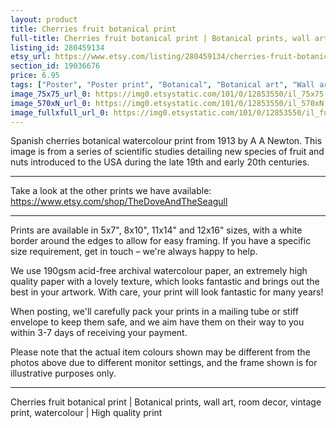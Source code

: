 ```yaml
---
layout: product
title: Cherries fruit botanical print 
full-title: Cherries fruit botanical print | Botanical prints, wall art, room decor, vintage print, watercolour | High quality print
listing_id: 280459134
etsy_url: https://www.etsy.com/listing/280459134/cherries-fruit-botanical-print-botanical?utm_source=thedoveandtheseagull&utm_medium=api&utm_campaign=api
section_id: 19036676
price: 6.95
tags: ["Poster", "Poster print", "Botanical", "Botanical art", "Wall art", "Botanical poster", "Vintage", "Plant", "Watercolour", "Fruit", "Vintage print", "Cherries"]
image_75x75_url_0: https://img0.etsystatic.com/101/0/12853550/il_75x75.975931840_r21q.jpg
image_570xN_url_0: https://img0.etsystatic.com/101/0/12853550/il_570xN.975931840_r21q.jpg
image_fullxfull_url_0: https://img0.etsystatic.com/101/0/12853550/il_fullxfull.975931840_r21q.jpg
---
```

Spanish cherries botanical watercolour print from 1913 by A A Newton. This image is from a series of scientific studies detailing new species of fruit and nuts introduced to the USA during the late 19th and early 20th centuries.

---

Take a look at the other prints we have available:
https://www.etsy.com/shop/TheDoveAndTheSeagull

---

Prints are available in 5x7&quot;, 8x10&quot;, 11x14&quot; and 12x16&quot; sizes, with a white border around the edges to allow for easy framing. If you have a specific size requirement, get in touch – we&#39;re always happy to help.

We use 190gsm acid-free archival watercolour paper, an extremely high quality paper with a lovely texture, which looks fantastic and brings out the best in your artwork. With care, your print will look fantastic for many years!

When posting, we&#39;ll carefully pack your prints in a mailing tube or stiff envelope to keep them safe, and we aim have them on their way to you within 3-7 days of receiving your payment.

Please note that the actual item colours shown may be different from the photos above due to different monitor settings, and the frame shown is for illustrative purposes only.

---

Cherries fruit botanical print | Botanical prints, wall art, room decor, vintage print, watercolour | High quality print
